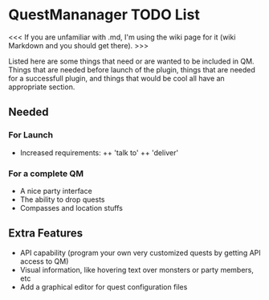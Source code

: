 QuestMananager TODO List
========================

<<< If you are unfamiliar with .md, I'm using the wiki page for it (wiki Markdown and you should get there). >>>

Listed here are some things that need or are wanted to be included in QM.  
Things that are needed before launch of the plugin, things that are needed for a successfull plugin, and things that would be cool all have an appropriate section.

Needed
------

### For Launch

+ Increased requirements:
++ 'talk to'
++ 'deliver'

### For a complete QM

+ A nice party interface
+ The ability to drop quests
+ Compasses and location stuffs

Extra Features
--------------

+ API capability (program your own very customized quests by getting API access
  to QM)
+ Visual information, like hovering text over monsters or party members, etc
+ Add a graphical editor for quest configuration files

